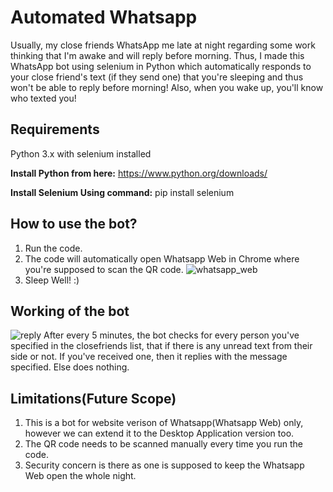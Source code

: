 # Automated Whatsapp

Usually, my close friends WhatsApp me late at night regarding some work thinking that I'm awake and will reply before morning. 
Thus, I made this WhatsApp bot using selenium in Python which automatically responds to your close friend's text (if they send one) that you're sleeping and thus won't be able to reply before morning!
Also, when you wake up, you'll know who texted you!

## Requirements
Python 3.x with selenium installed

**Install Python from here:** https://www.python.org/downloads/

**Install Selenium Using command:** pip install selenium

## How to use the bot?

1. Run the code.
2. The code will automatically open Whatsapp Web in Chrome where you're supposed to scan the QR code.
![whatsapp_web](https://user-images.githubusercontent.com/45245975/91994399-30346f80-ed54-11ea-91a2-098d851ac10d.PNG)
3. Sleep Well! :)

## Working of the bot

![reply](https://user-images.githubusercontent.com/45245975/91994219-fd8a7700-ed53-11ea-9666-c8c348adbb91.PNG)
After every 5 minutes, the bot checks for every person you've specified in the closefriends list, that if there is any unread text from their side or not. 
If you've received one, then it replies with the message specified.
Else does nothing.

## Limitations(Future Scope)
1. This is a bot for website verison of Whatsapp(Whatsapp Web) only, however we can extend it to the Desktop Application version too.
2. The QR code needs to be scanned manually every time you run the code.
3. Security concern is there as one is supposed to keep the Whatsapp Web open the whole night.
